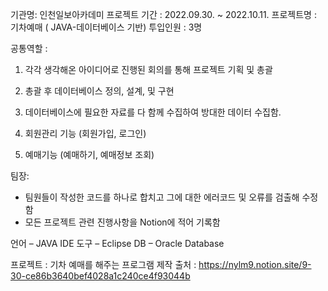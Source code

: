 기관명: 인천일보아카데미 
프로젝트 기간 : 2022.09.30. ~ 2022.10.11.
프로젝트명 : 기차예매 ( JAVA-데이터베이스 기반)
투입인원 : 3명

공통역할 : 
1. 각각 생각해온 아이디어로 진행된 회의를 통해 프로젝트 기획 및 총괄
2. 총괄 후 데이터베이스 정의, 설계, 및 구현
3. 데이터베이스에 필요한 자료를 다 함께 수집하여 방대한 데이터 수집함.

1. 회원관리 기능 (회원가입, 로그인)
2. 예매기능 (예매하기, 예매정보 조회)

팀장:
- 팀원들이 작성한 코드를 하나로 합치고 그에 대한 에러코드 및 오류를 검출해 수정함
- 모든 프로젝트 관련 진행사항을 Notion에 적어 기록함

언어 – JAVA
IDE 도구 – Eclipse
DB – Oracle Database

프로젝트 : 기차 예매를 해주는 프로그램 제작
출처 : https://nylm9.notion.site/9-30-ce86b3640bef4028a1c240ce4f93044b
